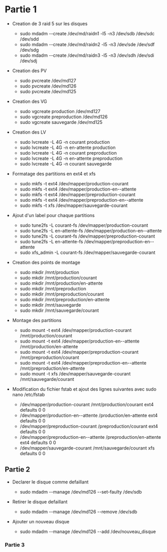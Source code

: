 # Partie 1

* Creation de 3 raid 5 sur les disques
	* sudo mdadm --create /dev/md/raidn1 -l5 -n3 /dev/sdb /dev/sdc /dev/sdd
	* sudo mdadm --create /dev/md/raidn2 -l5 -n3 /dev/sde /dev/sdf /dev/sdg
	* sudo mdadm --create /dev/md/raidn3 -l5 -n3 /dev/sdh /dev/sdi /dev/sdj

* Creation des PV
	* sudo pvcreate /dev/md127
	* sudo pvcreate /dev/md126
	* sudo pvcreate /dev/md125
	
* Creation des VG
	* sudo vgcreate production /dev/md127
	* sudo vgcreate preproduction /dev/md126
	* sudo vgcreate sauvegarde /dev/md125
	
* Creation des LV
	* sudo lvcreate -L 4G -n courant production
	* sudo lvcreate -L 4G -n en-attente production
	* sudo lvcreate -L 4G -n courant preproduction
	* sudo lvcreate -L 4G -n en-attente preproduction
	* sudo lvcreate -L 4G -n courant sauvegarde
	
* Formatage des partitions en ext4 et xfs
	* sudo mkfs -t ext4 /dev/mapper/production-courant
	* sudo mkfs -t ext4 /dev/mapper/production-en--attente
	* sudo mkfs -t ext4 /dev/mapper/preproduction-courant
	* sudo mkfs -t ext4 /dev/mapper/preproduction-en--attente
	* sudo mkfs -t xfs /dev/mapper/sauvegarde-courant
	
* Ajout d'un label pour chaque partitions
	* sudo tune2fs -L courant-fs /dev/mapper/production-courant
	* sudo tune2fs -L en-attente-fs /dev/mapper/production-en--attente
	* sudo tune2fs -L courant-fs /dev/mapper/preproduction-courant
	* sudo tune2fs -L en-attente-fs /dev/mapper/preproduction-en--attente
	* sudo xfs_admin -L courant-fs /dev/mapper/sauvegarde-courant
	
* Creation des points de montage
	* sudo mkdir /mnt/production
	* sudo mkdir /mnt/production/courant
	* sudo mkdir /mnt/production/en-attente
	* sudo mkdir /mnt/preproduction
	* sudo mkdir /mnt/preproduction/courant
	* sudo mkdir /mnt/preproduction/en-attente
	* sudo mkdir /mnt/sauvegarde
	* sudo mkdir /mnt/sauvegarde/courant
	
* Montage des partitions
	* sudo mount -t ext4 /dev/mapper/production-courant /mnt/production/courant
	* sudo mount -t ext4 /dev/mapper/production-en--attente /mnt/production/en-attente
	* sudo mount -t ext4 /dev/mapper/preproduction-courant /mnt/preproduction/courant
	* sudo mount -t ext4 /dev/mapper/preproduction-en--attente /mnt/preproduction/en-attente
	* sudo mount -t xfs /dev/mapper/sauvegarde-courant /mnt/sauvegarde/courant
	
* Modification du fichier fstab et ajout des lignes suivantes avec sudo nano /etc/fstab
	* /dev/mapper/production-courant	/mnt/production/courant			ext4	defaults	0 0
	* /dev/mapper/production-en--attente	/production/en-attente			ext4	defaults	0 0
	* /dev/mapper/preproduction-courant		/preproduction/courant			ext4	defaults	0 0
	* /dev/mapper/preproduction-en--attente		/preproduction/en-attente			ext4	defaults	0 0
	* /dev/mapper/sauvegarde-courant	/mnt/sauvegarde/courant			xfs		defaults	0 0
	
## Partie 2

* Declarer le disque comme defaillant
	* sudo mdadm --manage /dev/md126 --set-faulty /dev/sdb
	
* Retirer le disque defaillant
	* sudo mdadm --manage /dev/md126 --remove /dev/sdb
	
* Ajouter un nouveau disque
	* sudo mdadm --manage /dev/md126 --add /dev/nouveau_disque
	
### Partie 3